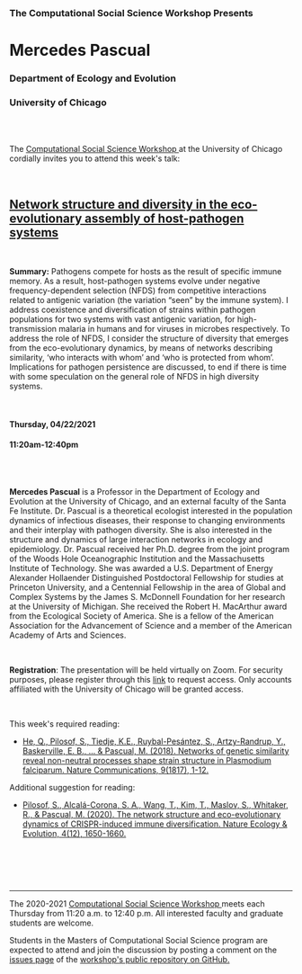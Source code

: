 

<br>

<h3 class=pfblock-header> The Computational Social Science Workshop Presents </h3>

<h1 class=pfblock-header3> Mercedes Pascual</h1>
<h3 class=pfblock-header3> Department of Ecology and Evolution </h3>
<h3 class=pfblock-header3> University of Chicago </h3>

<br><br>



<p class=pfblock-header3>The <a href="https://macss.uchicago.edu/content/computation-workshop"> Computational Social Science Workshop </a> at the University of Chicago cordially invites you to attend this week's talk:</p>



<br>

<div class=pfblock-header3>
<h2 class=pfblock-header>
  <a href=https://github.com/uchicago-computation-workshop/Spring2021/tree/master/04-22_Pascual> Network structure and diversity in the eco-evolutionary assembly of host-pathogen systems </a>
</h2>

<br>
</div>



<p class=footertext2>

**Summary:** Pathogens compete for hosts as the result of specific immune memory. As a result, host-pathogen systems evolve under negative frequency-dependent selection (NFDS) from competitive interactions related to antigenic variation (the variation “seen” by the immune system).  I address coexistence and diversification of strains within pathogen populations for two systems with vast antigenic variation, for high-transmission malaria in humans and for viruses in microbes respectively. To address the role of NFDS, I consider the structure of diversity that emerges from the eco-evolutionary dynamics, by means of networks describing similarity,  ‘who interacts with whom’ and ‘who is protected from whom’.  Implications for pathogen persistence are discussed, to end if there is time with some speculation on the general role of NFDS in high diversity systems. 

</p>

<br>

<h4 class=pfblock-header3> Thursday, 04/22/2021 </h4>
<h4 class=pfblock-header3> 11:20am-12:40pm </h4>

<br><br>

<p class=footertext2>

**Mercedes Pascual** is a Professor in the Department of Ecology and Evolution at the University of Chicago, and an external faculty of the Santa Fe Institute. Dr. Pascual is a theoretical ecologist interested in the population dynamics of infectious diseases, their response to changing environments and their interplay with pathogen diversity. She is also interested in the structure and dynamics of large interaction networks in ecology and epidemiology. Dr. Pascual received her Ph.D. degree from the joint program of the Woods Hole Oceanographic Institution and the Massachusetts Institute of Technology.  She was awarded a U.S. Department of Energy Alexander Hollaender Distinguished Postdoctoral Fellowship for studies at Princeton University, and a Centennial Fellowship in the area of Global and Complex Systems by the James S. McDonnell Foundation for her research at the University of Michigan.  She received the Robert H. MacArthur award from the Ecological Society of America. She is a fellow of the American Association for the Advancement of Science and a member of the American Academy of Arts and Sciences.

</p>

<br>

**Registration**: The presentation will be held virtually on Zoom. For security purposes, please register through this [link](https://uchicago.zoom.us/meeting/register/tJMvdOGupzsiG9LH_avxW_vY_NJxc9ExTRJF) to request access. Only accounts affiliated with the University of Chicago will be granted access.

<br>

This week's required reading:

- [He, Q., Pilosof, S., Tiedje, K.E., Ruybal-Pesántez, S., Artzy-Randrup, Y., Baskerville, E. B., ... & Pascual, M. (2018). Networks of genetic similarity reveal non-neutral processes shape strain structure in Plasmodium falciparum. Nature Communications, 9(1817), 1-12.](https://github.com/uchicago-computation-workshop/Spring2021/blob/master/04-22_Pascual/pascual_reading1.pdf)

Additional suggestion for reading:

- [Pilosof, S., Alcalá-Corona, S. A., Wang, T., Kim, T., Maslov, S., Whitaker, R., & Pascual, M. (2020). The network structure and eco-evolutionary dynamics of CRISPR-induced immune diversification. Nature Ecology & Evolution, 4(12), 1650-1660.](https://github.com/uchicago-computation-workshop/Spring2021/blob/master/04-22_Pascual/pascual_reading2.pdf)

<br>

<br><br>

---

<p class=footertext> The 2020-2021 <a href="https://macss.uchicago.edu/content/computation-workshop"> Computational Social Science Workshop </a> meets each Thursday from 11:20 a.m. to 12:40 p.m. All interested faculty and graduate students are welcome.</p>



<p class=footertext>Students in the Masters of Computational Social Science program are expected to attend and join the discussion by posting a comment on the <a href=https://github.com/uchicago-computation-workshop/Spring2021/issues/4>issues page</a> of the <a href=https://github.com/uchicago-computation-workshop/Spring2021/tree/master/04-22_Pascual>workshop's public repository on GitHub.</a></p>

